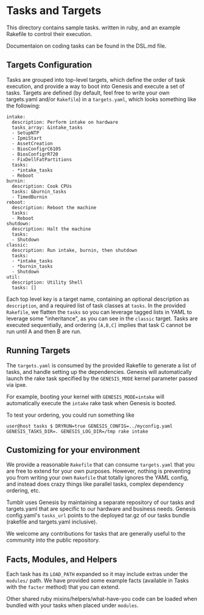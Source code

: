 # Tasks and Targets

This directory contains sample tasks. written in ruby, and an example
Rakefile to control their execution.

Documentaion on coding tasks can be found in the DSL.md file.

## Targets Configuration

Tasks are grouped into top-level targets, which define the order of task execution, and provide a way to boot into Genesis and execute a set of tasks. Targets are defined (by default, feel free to write your own targets.yaml and/or ```Rakefile```) in a ```targets.yaml```, which looks something like the following:

```
intake:
  description: Perform intake on hardware
  tasks_array: &intake_tasks
  - SetupNTP
  - IpmiStart
  - AssetCreation
  - BiosConfigrC6105
  - BiosConfigrR720
  - FixDellFatPartitions
  tasks:
  - *intake_tasks
  - Reboot
burnin:
  description: Cook CPUs
  tasks: &burnin_tasks
  - TimedBurnin
reboot:
  description: Reboot the machine
  tasks:
  - Reboot
shutdown:
  description: Halt the machine
  tasks:
  - Shutdown
classic:
  description: Run intake, burnin, then shutdown
  tasks:
  - *intake_tasks
  - *burnin_tasks
  - Shutdown
util:
  description: Utility Shell
  tasks: []
```

Each top level key is a target name, containing an optional description as ```description```, and a required list of task classes at ```tasks```. In the provided ```Rakefile```, we flatten the ```tasks``` so you can leverage tagged lists in YAML to leverage some "inheritance", as you can see in the ```classic``` target. Tasks are executed sequentially, and ordering ```[A,B,C]``` implies that task C cannot be run until A and then B are run.

## Running Targets

The ```targets.yaml``` is consumed by the provided Rakefile to generate a list of tasks, and handle setting up the dependencies. Genesis will automatically launch the rake task specified by the ```GENESIS_MODE``` kernel parameter passed via ipxe.

For example, booting your kernel with ```GENESIS_MODE=intake``` will automatically execute the ```intake``` rake task when Genesis is booted.

To test your ordering, you could run something like

    user@host tasks $ DRYRUN=true GENESIS_CONFIG=../myconfig.yaml GENESIS_TASKS_DIR=. GENESIS_LOG_DIR=/tmp rake intake


## Customizing for your environment

We provide a reasonable ```Rakefile``` that can consume ```targets.yaml``` that you are free to extend for your own purposes. However, nothing is preventing you from writing your own ```Rakefile``` that totally ignores the YAML config, and instead does crazy things like parallel tasks, complex dependency ordering, etc. 

Tumblr uses Genesis by maintaining a separate repository of our tasks and targets.yaml that are specific to our hardware and business needs. Genesis config.yaml's ```tasks_url``` points to the deployed tar.gz of our tasks bundle (rakefile and targets.yaml inclusive).

We welcome any contributions for tasks that are generally useful to the community into the public repository.

## Facts, Modules, and Helpers

Each task has its ```LOAD_PATH``` expanded so it may include extras under the ```modules/``` path. We have provided some example facts (available in Tasks with the ```facter``` method) that you can extend.

Other shared ruby mixins/helpers/what-have-you code can be loaded when bundled with your tasks when placed under ```modules```.



